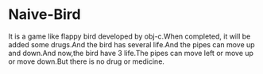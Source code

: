 # Naive-Bird
It is a game like flappy bird developed by obj-c.When completed, it will be added some drugs.And the bird has several life.And the pipes can move up and down.And now,the bird have 3 life.The pipes can move left or move up or move down.But there is no drug or medicine.

